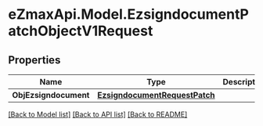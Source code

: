
# eZmaxApi.Model.EzsigndocumentPatchObjectV1Request

## Properties

Name | Type | Description | Notes
------------ | ------------- | ------------- | -------------
**ObjEzsigndocument** | [**EzsigndocumentRequestPatch**](EzsigndocumentRequestPatch.md) |  | 

[[Back to Model list]](../README.md#documentation-for-models)
[[Back to API list]](../README.md#documentation-for-api-endpoints)
[[Back to README]](../README.md)


